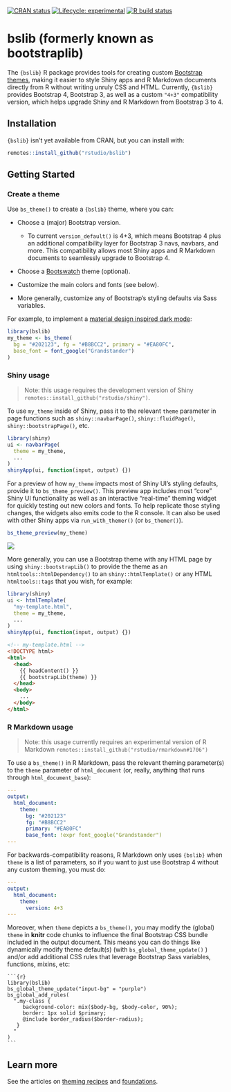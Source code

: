 
<!-- badges: start -->

[![CRAN
status](https://www.r-pkg.org/badges/version/bslib)](https://cran.r-project.org/package=bslib)
[![Lifecycle:
experimental](https://img.shields.io/badge/lifecycle-experimental-orange.svg)](https://www.tidyverse.org/lifecycle/#experimental)
[![R build
status](https://github.com/rstudio/bslib/workflows/R-CMD-check/badge.svg)](https://github.com/rstudio/bslib/actions)

<!-- badges: end -->

# bslib (formerly known as bootstraplib)

The `{bslib}` R package provides tools for creating custom [Bootstrap
themes](https://getbootstrap.com/docs/4.4/getting-started/theming/),
making it easier to style Shiny apps and R Markdown documents directly
from R without writing unruly CSS and HTML. Currently, `{bslib}`
provides Bootstrap 4, Bootstrap 3, as well as a custom `"4+3"`
compatibility version, which helps upgrade Shiny and R Markdown from
Bootstrap 3 to 4.

## Installation

`{bslib}` isn’t yet available from CRAN, but you can install with:

``` r
remotes::install_github("rstudio/bslib")
```

## Getting Started

### Create a theme

Use `bs_theme()` to create a `{bslib}` theme, where you can:

  - Choose a (major) Bootstrap version.
    
      - To current `version_default()` is 4+3, which means Bootstrap 4
        plus an additional compatibility layer for Bootstrap 3 navs,
        navbars, and more. This compatibility allows most Shiny apps and
        R Markdown documents to seamlessly upgrade to Bootstrap 4.

  - Choose a [Bootswatch](https://bootswatch.com/) theme (optional).

  - Customize the main colors and fonts (see below).

  - More generally, customize any of Bootstrap’s styling defaults via
    Sass variables.

For example, to implement a [material design inspired dark
mode](https://material.io/design/color/dark-theme.html):

``` r
library(bslib)
my_theme <- bs_theme(
  bg = "#202123", fg = "#B8BCC2", primary = "#EA80FC", 
  base_font = font_google("Grandstander")
)
```

### Shiny usage

> Note: this usage requires the development version of Shiny
> `remotes::install_github("rstudio/shiny")`.

To use `my_theme` inside of Shiny, pass it to the relevant `theme`
parameter in page functions such as `shiny::navbarPage()`,
`shiny::fluidPage()`, `shiny::bootstrapPage()`, etc.

``` r
library(shiny)
ui <- navbarPage(
  theme = my_theme,
  ...
)
shinyApp(ui, function(input, output) {})
```

For a preview of how `my_theme` impacts most of Shiny UI’s styling
defaults, provide it to `bs_theme_preview()`. This preview app includes
most “core” Shiny UI functionality as well as an interactive “real-time”
theming widget for quickly testing out new colors and fonts. To help
replicate those styling changes, the widgets also emits code to the R
console. It can also be used with other Shiny apps via
`run_with_themer()` (or `bs_themer()`).

``` r
bs_theme_preview(my_theme)
```

<img src="https://i.imgur.com/KLKy1s0.gif" style="display: block; margin: auto;" />

More generally, you can use a Bootstrap theme with any HTML page by
using `shiny::bootstrapLib()` to provide the theme as an
`htmltools::htmlDependency()` to an `shiny::htmlTemplate()` or any HTML
`htmltools::tags` that you wish, for example:

``` r
library(shiny)
ui <- htmlTemplate(
  "my-template.html",
  theme = my_theme,
  ...
)
shinyApp(ui, function(input, output) {})
```

``` html
<!-- my-template.html -->
<!DOCTYPE html>
<html>
  <head>
    {{ headContent() }}
    {{ bootstrapLib(theme) }}
  </head>
  <body>
    ...
  </body>
</html>
```

### R Markdown usage

> Note: this usage currently requires an experimental version of R
> Markdown `remotes::install_github("rstudio/rmarkdown#1706")`

To use a `bs_theme()` in R Markdown, pass the relevant theming
parameter(s) to the `theme` parameter of `html_document` (or, really,
anything that runs through `html_document_base`):

``` yaml
---
output:
  html_document:
    theme:
      bg: "#202123"
      fg: "#B8BCC2"
      primary: "#EA80FC"
      base_font: !expr font_google("Grandstander")
---
```

For backwards-compatibility reasons, R Markdown only uses `{bslib}` when
`theme` is a list of parameters, so if you want to just use Bootstrap 4
without any custom theming, you must do:

``` yaml
---
output:
  html_document:
    theme:
      version: 4+3
---
```

Moreover, when `theme` depicts a `bs_theme()`, you may modify the
(global) `theme` in **knitr** code chunks to influence the final
Bootstrap CSS bundle included in the output document. This means you can
do things like dynamically modify theme default(s) (with
`bs_global_theme_update()` ) and/or add additional CSS rules that
leverage Bootstrap Sass variables, functions, mixins, etc:

    ```{r}
    library(bslib)
    bs_global_theme_update("input-bg" = "purple")
    bs_global_add_rules(
      ".my-class { 
         background-color: mix($body-bg, $body-color, 90%);
         border: 1px solid $primary;
         @include border_radius($border-radius);
       }
      "
    )
    ```

## Learn more

See the articles on [theming
recipes](https://rstudio.github.io/bslib/articles/recipes.html) and
[foundations](https://rstudio.github.io/bslib/articles/foundations.html).
